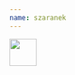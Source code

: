 ```yaml
---
name: szaranek
---
```


<a href="https://personalgenomes.wordpress.com/author/szaranek/"> <img alt="" src="https://2.gravatar.com/avatar/e48cbdfd383b1ceb8ba15d22a8b1986b?s=144&amp;d=https%3A%2F%2F2.gravatar.com%2Favatar%2Fad516503a11cd5ca435acc9bb6523536%3Fs%3D48&amp;r=G" class="avatar avatar-48 grav-hashed" height="48" width="48" originals="48" src-orig="https://2.gravatar.com/avatar/e48cbdfd383b1ceb8ba15d22a8b1986b?s=48&amp;d=https%3A%2F%2F2.gravatar.com%2Favatar%2Fad516503a11cd5ca435acc9bb6523536%3Fs%3D48&amp;r=G" scale="3" id="grav-e48cbdfd383b1ceb8ba15d22a8b1986b-0"></a>
